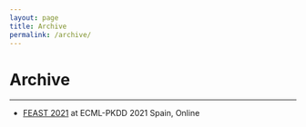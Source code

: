 ```yaml
---
layout: page
title: Archive
permalink: /archive/
---
```

# Archive
---
* [FEAST 2021]({{site.baseurl}}/../archive/2010/) at ECML-PKDD 2021 Spain, Online
